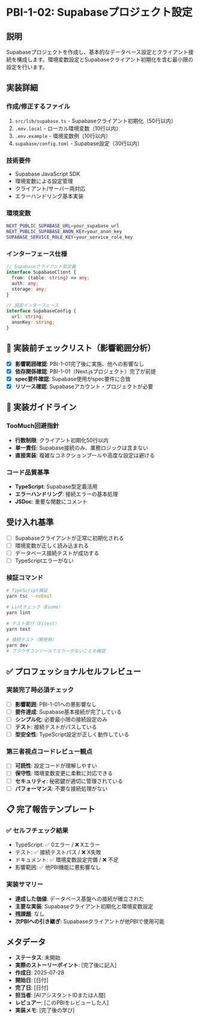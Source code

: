 # PBI-1-02: Supabaseプロジェクト設定

## 説明

Supabaseプロジェクトを作成し、基本的なデータベース設定とクライアント接続を構成します。環境変数設定とSupabaseクライアント初期化を含む最小限の設定を行います。

## 実装詳細

### 作成/修正するファイル

1. `src/lib/supabase.ts` - Supabaseクライアント初期化（50行以内）
2. `.env.local` - ローカル環境変数（10行以内）
3. `.env.example` - 環境変数例（10行以内）
4. `supabase/config.toml` - Supabase設定（30行以内）

### 技術要件

- Supabase JavaScript SDK
- 環境変数による設定管理
- クライアント/サーバー両対応
- エラーハンドリング基本実装

### 環境変数

```bash
NEXT_PUBLIC_SUPABASE_URL=your_supabase_url
NEXT_PUBLIC_SUPABASE_ANON_KEY=your_anon_key
SUPABASE_SERVICE_ROLE_KEY=your_service_role_key
```

### インターフェース仕様

```typescript
// Supabaseクライアント型定義
interface SupabaseClient {
  from: (table: string) => any;
  auth: any;
  storage: any;
}

// 設定インターフェース
interface SupabaseConfig {
  url: string;
  anonKey: string;
}
```

## 🎯 実装前チェックリスト（影響範囲分析）

- [x] **影響範囲確認**: PBI-1-01完了後に実施、他への影響なし
- [x] **依存関係確認**: PBI-1-01（Next.jsプロジェクト）完了が前提
- [x] **spec要件確認**: Supabase使用がspec要件に合致
- [x] **リソース確認**: Supabaseアカウント・プロジェクトが必要

## 🔧 実装ガイドライン

### TooMuch回避指針
- **行数制限**: クライアント初期化50行以内
- **単一責任**: Supabase接続のみ、業務ロジックは含まない
- **直接実装**: 複雑なコネクションプールや高度な設定は避ける

### コード品質基準
- **TypeScript**: Supabase型定義活用
- **エラーハンドリング**: 接続エラーの基本処理
- **JSDoc**: 重要な関数にコメント

## 受け入れ基準

- [ ] Supabaseクライアントが正常に初期化される
- [ ] 環境変数が正しく読み込まれる
- [ ] データベース接続テストが成功する
- [ ] TypeScriptエラーがない

### 検証コマンド

```bash
# TypeScript検証
yarn tsc --noEmit

# Lintチェック（Biome）
yarn lint

# テスト実行（Vitest）
yarn test

# 接続テスト（開発時）
yarn dev
# ブラウザコンソールでエラーがないことを確認
```

## ✅ プロフェッショナルセルフレビュー

### 実装完了時必須チェック
- [ ] **影響範囲**: PBI-1-01への悪影響なし
- [ ] **要件達成**: Supabase基本接続が完了している
- [ ] **シンプル化**: 必要最小限の接続設定のみ
- [ ] **テスト**: 接続テストがパスしている
- [ ] **型安全性**: TypeScript設定が正しく動作している

### 第三者視点コードレビュー観点
- [ ] **可読性**: 設定コードが理解しやすい
- [ ] **保守性**: 環境変数変更に柔軟に対応できる
- [ ] **セキュリティ**: 秘密鍵が適切に管理されている
- [ ] **パフォーマンス**: 不要な接続処理がない

## 📋 完了報告テンプレート

### ✅ セルフチェック結果
- TypeScript: ✅ 0エラー / ❌ Xエラー
- テスト: ✅ 接続テストパス / ❌ X失敗  
- ドキュメント: ✅ 環境変数設定完備 / ❌ 不足
- 影響範囲: ✅ 他PBI機能に悪影響なし

### 実装サマリー
- **達成した価値**: データベース基盤への接続が確立された
- **主要な実装**: Supabaseクライアント初期化と環境変数設定
- **残課題**: なし
- **次PBIへの引き継ぎ**: Supabaseクライアントが他PBIで使用可能

## メタデータ

- **ステータス**: 未開始
- **実際のストーリーポイント**: [完了後に記入]
- **作成日**: 2025-07-28
- **開始日**: [日付]
- **完了日**: [日付]
- **担当者**: [AIアシスタントIDまたは人間]
- **レビュアー**: [このPBIをレビューした人]
- **実装メモ**: [完了後の学び]